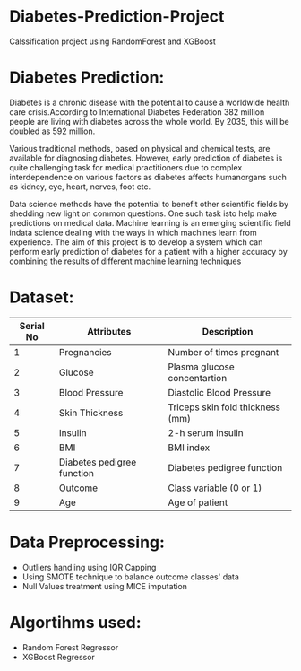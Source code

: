 # Diabetes-Prediction-Project
Calssification project using RandomForest and XGBoost
# Diabetes Prediction: 
Diabetes is a chronic disease with the potential to cause a worldwide health care crisis.According to International Diabetes Federation 382 million people are living with diabetes across the whole world. By 2035, this will be doubled as 592 million.

Various traditional methods, based on physical and chemical tests, are available for diagnosing diabetes. However, early prediction of diabetes is quite challenging task for medical practitioners due to complex interdependence on various factors as diabetes affects humanorgans such as kidney, eye, heart, nerves, foot etc.

Data science methods have the potential to benefit other scientific fields by shedding new light on common questions. One such task isto help make predictions on medical data. Machine learning is an emerging scientific field indata science dealing with the ways in which machines learn from experience. The aim of this project is to develop a system which can perform early prediction of diabetes for a patient with a higher accuracy by combining the results of different machine learning techniques

# Dataset:

|Serial No| Attributes | Description|
| --- | --- | --- |
| 1 | Pregnancies | Number of times pregnant|
| 2 | Glucose | Plasma glucose concentartion|
| 3 | Blood Pressure | Diastolic Blood Pressure|
| 4 | Skin Thickness | Triceps skin fold thickness (mm)|
| 5 | Insulin | 2-h serum insulin |
| 6 | BMI | BMI index |
| 7 | Diabetes pedigree function | Diabetes pedigree function |
| 8 | Outcome | Class variable (0 or 1)|
| 9 | Age | Age of patient|

# Data Preprocessing:
-  Outliers handling using IQR Capping 
-  Using SMOTE technique to balance outcome classes' data
-  Null Values treatment using MICE imputation

# Algortihms used:

- Random Forest Regressor
- XGBoost Regressor
